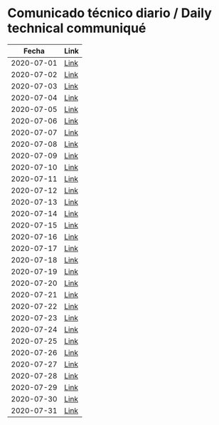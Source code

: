 # Comunicado técnico diario / Daily technical communiqué

| Fecha               | Link        |
| ------------------- | ----------  |
| 2020-07-01   | [Link](https://www.gob.mx/salud/prensa/nuevo-coronavirus-en-el-mundo-covid-19-comunicado-tecnico-diario-246456?idiom=es) |
| 2020-07-02   | [Link](https://www.gob.mx/salud/prensa/nuevo-coronavirus-en-el-mundo-covid-19-comunicado-tecnico-diario-246457?idiom=es) |
| 2020-07-03   | [Link](https://www.gob.mx/salud/prensa/nuevo-coronavirus-en-el-mundo-covid-19-comunicado-tecnico-diario-246458?idiom=es) |
| 2020-07-04   | [Link](https://www.gob.mx/salud/prensa/nuevo-coronavirus-en-el-mundo-covid-19-comunicado-tecnico-diario-246459?idiom=es) |
| 2020-07-05   | [Link](https://www.gob.mx/salud/prensa/nuevo-coronavirus-en-el-mundo-covid-19-comunicado-tecnico-diario-246460?idiom=es) |
| 2020-07-06   | [Link](https://www.gob.mx/salud/prensa/nuevo-coronavirus-en-el-mundo-covid-19-comunicado-tecnico-diario-247383?idiom=es) |
| 2020-07-07   | [Link](https://www.gob.mx/salud/prensa/nuevo-coronavirus-en-el-mundo-covid-19-comunicado-tecnico-diario-247384?idiom=es) |
| 2020-07-08   | [Link](https://www.gob.mx/salud/prensa/nuevo-coronavirus-en-el-mundo-covid-19-comunicado-tecnico-diario-247385?idiom=es) |
| 2020-07-09   | [Link](https://www.gob.mx/salud/prensa/nuevo-coronavirus-en-el-mundo-covid-19-comunicado-tecnico-diario-247386?idiom=es) |
| 2020-07-10   | [Link](https://www.gob.mx/salud/prensa/nuevo-coronavirus-en-el-mundo-covid-19-comunicado-tecnico-diario-247387?idiom=es) |
| 2020-07-11   | [Link](https://www.gob.mx/salud/prensa/nuevo-coronavirus-en-el-mundo-covid-19-comunicado-tecnico-diario-247388?idiom=es) |
| 2020-07-12   | [Link](https://www.gob.mx/salud/prensa/nuevo-coronavirus-en-el-mundo-covid-19-comunicado-tecnico-diario-247389?idiom=es) |
| 2020-07-13   | [Link]() |
| 2020-07-14   | [Link]() |
| 2020-07-15   | [Link]() |
| 2020-07-16   | [Link]() |
| 2020-07-17   | [Link]() |
| 2020-07-18   | [Link]() |
| 2020-07-19   | [Link]() |
| 2020-07-20   | [Link]() |
| 2020-07-21   | [Link]() |
| 2020-07-22   | [Link]() |
| 2020-07-23   | [Link]() |
| 2020-07-24   | [Link]() |
| 2020-07-25   | [Link]() |
| 2020-07-26   | [Link]() |
| 2020-07-27   | [Link]() |
| 2020-07-28   | [Link]() |
| 2020-07-29   | [Link]() |
| 2020-07-30   | [Link]() |
| 2020-07-31   | [Link]() |
